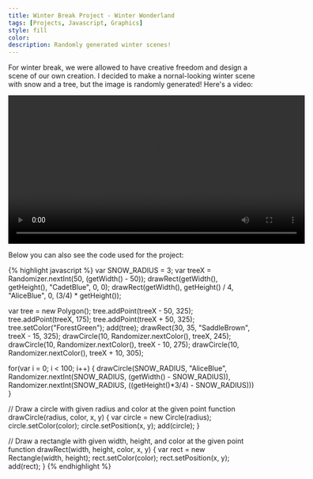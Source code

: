 ```yaml
---
title: Winter Break Project - Winter Wonderland
tags: [Projects, Javascript, Graphics]
style: fill
color: 
description: Randomly generated winter scenes!
---
```


For winter break, we were allowed to have creative freedom and design a scene of our own creation. I decided to make a nornal-looking winter scene with snow and a tree, but the image is randomly generated! Here's a video: 

<video width="600" controls="controls">
  <source src="/assets/vids/winter-break.mp4">
</video>

Below you can also see the code used for the project: 

{% highlight javascript %}
var SNOW_RADIUS = 3;
var treeX = Randomizer.nextInt(50, (getWidth() - 50));
drawRect(getWidth(), getHeight(), "CadetBlue", 0, 0);
drawRect(getWidth(), getHeight() / 4, "AliceBlue", 0, (3/4) * getHeight());

var tree = new Polygon();
tree.addPoint(treeX - 50, 325);
tree.addPoint(treeX, 175);
tree.addPoint(treeX + 50, 325);
tree.setColor("ForestGreen");
add(tree);
drawRect(30, 35, "SaddleBrown", treeX - 15, 325);
drawCircle(10, Randomizer.nextColor(), treeX, 245);
drawCircle(10, Randomizer.nextColor(), treeX - 10, 275);
drawCircle(10, Randomizer.nextColor(), treeX + 10, 305);

for(var i = 0; i < 100; i++) {
    drawCircle(SNOW_RADIUS, "AliceBlue", Randomizer.nextInt(SNOW_RADIUS, (getWidth() - SNOW_RADIUS)), Randomizer.nextInt(SNOW_RADIUS, ((getHeight()*3/4) - SNOW_RADIUS)))
}

// Draw a circle with given radius and color at the given point
function drawCircle(radius, color, x, y) {
    var circle = new Circle(radius);
    circle.setColor(color);
    circle.setPosition(x, y);
    add(circle);
}

// Draw a rectangle with given width, height, and color at the given point
function drawRect(width, height, color, x, y) {
    var rect = new Rectangle(width, height);
    rect.setColor(color);
    rect.setPosition(x, y);
    add(rect);
}
{% endhighlight %}